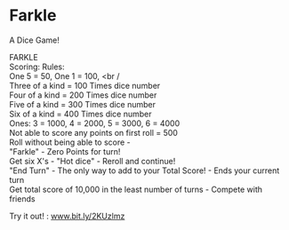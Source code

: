 # Farkle
A Dice Game!

FARKLE<br />
Scoring:	Rules:<br />
One 5 = 50, One 1 = 100, <br /<br />
Three of a kind = 100 Times dice number <br />
Four of a kind = 200 Times dice number <br />
Five of a kind = 300 Times dice number <br />
Six of a kind = 400 Times dice number <br />
Ones: 3 = 1000, 4 = 2000, 5 = 3000, 6 = 4000<br />
Not able to score any points on first roll = 500<br />
Roll without being able to score - <br />
"Farkle" - Zero Points for turn!<br />
Get six X's - "Hot dice" - Reroll and continue!<br />
"End Turn" - The only way to add to your Total Score! - Ends your current turn<br />
Get total score of 10,000 in the least number of turns - Compete with friends<br />

Try it out! : www.bit.ly/2KUzlmz
